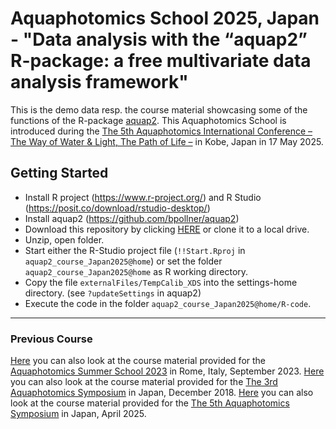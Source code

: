 # Aquaphotomics School 2025, Japan - "Data analysis with the “aquap2” R-package: a free multivariate data analysis framework"

This is the demo data resp. the course material showcasing some of the functions of the R-package [aquap2](https://github.com/bpollner/aquap2).
This Aquaphotomics School is introduced during the [The 5th Aquaphotomics International Conference – The Way of Water & Light, The Path of Life –](https://www.aquaphotomics.com/conference/) in Kobe, Japan in 17 May 2025.

## Getting Started
* Install R project (https://www.r-project.org/) and R Studio (https://posit.co/download/rstudio-desktop/)
* Install aquap2 (https://github.com/bpollner/aquap2)
* Download this repository by clicking [HERE](https://github.com/zoltankovacs/aquap2_course_Japan2025/archive/refs/heads/main.zip) or clone it to a local drive.
* Unzip, open folder.
* Start either the R-Studio project file (`!!Start.Rproj` in `aquap2_course_Japan2025@home`) or set the folder `aquap2_course_Japan2025@home` as R working directory. 
* Copy the file `externalFiles/TempCalib_XDS` into the settings-home directory. (see `?updateSettings` in aquap2) 
* Execute the code in the folder `aquap2_course_Japan2025@home/R-code`.

---

### Previous Course
[Here](https://github.com/bpollner/aquap2_courseMaterial) you can also look at the course material provided for the [Aquaphotomics Summer School 2023](https://www.3aec.sisnir.org/) in Rome, Italy, September 2023.
[Here](https://github.com/bpollner/aquap2_courseMaterial) you can also look at the course material provided for the [The 3rd Aquaphotomics Symposium](http://conference.aquaphotomics.com/) in Japan, December 2018.
[Here](https://github.com/zoltankovacs/aquap2_course_Japan2025) you can also look at the course material provided for the [The 5th Aquaphotomics Symposium](http://conference.aquaphotomics.com/) in Japan, April 2025.

